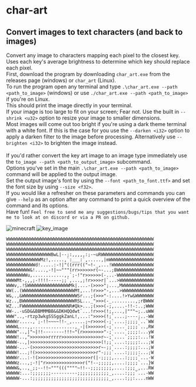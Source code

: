 # char-art
## Convert images to text characters (and back to images)

Convert any image to characters mapping each pixel to the closest key. <br>
Uses each key's average brightness to determine which key should replace each pixel. <br>
First, download the program by downloading `char_art.exe` from the releases page (windows) or `char_art` (Linux). <br>
To run the program open any terminal and type `.\char_art.exe --path <path_to_image>` (windows) or use `./char_art.exe --path <path_to_image>` if you're on Linux. <br>
This should print the image directly in your terminal. <br>
If your image is too large to fit on your screen; Fear not. Use the built in `--shrink <u32>` option to resize your image to smaller dimensions. <br>
Most images will come out too bright if you're using a dark theme terminal with a white font. If this is the case for you use the `--darken <i32>` option to apply a darken filter to the image before processing. Alternatively use `--brighten <i32>` to brighten the image instead. <br>
<br>
If you'd rather convert the key art image to an image type immediately use the `to_image --path <path_to_output_image>` subcommand. <br>
Options you've set in the main `.\char_art.exe --path <path_to_image>` command will be applied to the output image. <br>
Set the output image's font by using the `--font <path_to_font.ttf>` and set the font size by using `--size <f32>`. <br>
If you would like a refresher on these parameters and commands you can give `--help` as an option after any command to print a quick overview of the command and its options. <br>
Have fun! `Feel free to send me any suggestions/bugs/tips that you want me to look at on discord or via a PR on github.` <br>


![minecraft](https://github.com/JokNavi/char-art/assets/109341383/d5631204-c3ac-47e3-9a48-afa8b7105ef0)
![key_image](https://github.com/JokNavi/char-art/assets/109341383/9b2a14be-d324-4a6c-93ab-b6dacf260cd5)

```
WWWWWWWWWWWWWWWWWWWWWWWWWWWWWWWWWWWWWWWWWWWWWWWWWWWWWWWW
WWWWWWWWWWWWWWWWWWWWWWWWWWWWWWWWWWWWWWWWWWWWWWWWWWWWWWWW
WWWWWWWWWWWWWWWWWWWWWWWWWWWWWWWWWWWWWWWWWWWWWWWWWWWWWWWW
WWWWWWWWWWWWWWWWWBwL|--;:,,,,,:;-~uRWWWWWWWWWWWWWWWWWWWW
WWWWWWWWWWWWWMz!,.....,`:___:`,.....,|mWWWWWWWWWWWWWWWWW
WWWWWWWWWWWd!.....:-!|"((rrr(("~!-_,...!WWWWWWWWWWWWWWWW
WWWWWWWWW&!....,-!|~~"""(rr>>>>>>r(~-...;BWWWWWWWWWWWWWW
WWWWWWWWu,............,,`;-!"r>>>>>>(-...-WWWWWWWWWWWWWW
WWWWMt-,,,;-!!!!-----;;`,...,;!r>>>>r|`...>WWWWWWWWWWWWW
WWWv,.!SWWWWWWWWWWWWWWWWMk|....-(>>>>";...,MWWWWWWWWWWWW
WW(..(WWWWWWWWWWWWWWWWWWWWMt,...!r>>>"-,...>WWWWWWWWWWWW
W&,.,&WWWWWWWWWWWWWWWWWWWWWSr...;(>>>"-:....!>Yw&WWWWWWW
Wz..,BWWWWWWWWWWWWWWWWWWWWRSL..._">>>(-_.........,;rBWWW
WZ...FWWWWWWWWWWWWWWWWWNR#Qk>...;(>>>(-;,....-!!-:..;WWW
WW-..-uSD&&BBMMMBB&&DKHQQdwt`...!r>>>(!;,...,|"""~;..uWW
WWW"..,-rtzp3wkgSSSggkZanL!,...:">>>>(!;`....;----;..-WW
WWWWr.....,`;-!!~~~~!!-_,.....;~r>>>>(-;`....:;;;;`..`WW
WWWWL...,,................,_-|(>>>>>>(-;`....`;;;;`..,RW
WWWW"..,|"~|!!--------!!!~"(r>>>>>>>>"-;`....`;;;;:...yW
WWWW!..,">>>>>>>rrrrr>>>>>>>>>>>>>>>r~-;`....`;;;;:...!W
WWWW-..,|>>>>>>>>>>>>>>>>>>>>>>>>>>>(!;;`....:;;;;:...;W
WWWW-...-(>>>>>>>>>>>>>>>>>>>>>>>>>r~-;;`....:;;;;:...;W
WWWW!...;!(>>>>>>>>>>>>>>>>>>>>>>>r"-;;;`....:;;;;:...;W
WWWWr...:-!(>>>>>>>>>>>>>>>>>>>>r(|-;;;;,....:;;;;`...-W
WWWWz...,;-!|"r>>>>>>>>>>>>>>r("!--;;;;;,....:;;;;`...}W
WWWW&,..,_;;--!!~"""(((""""~!!--;;;;;;;;,....:;;;_,...RW
WWWWW:...:;;;;;;;----------;;;;;;;;;;;;_,....:;;;`...-WW
WWWWW-...:;;;;;;;;;;;;;;;;;;;;;;;;;;;;;_,....:;;:....nWW
```

